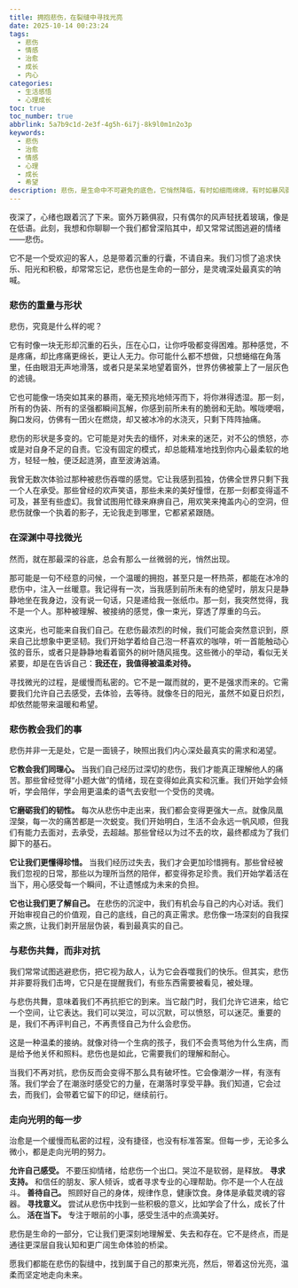 ```yaml
---
title: 拥抱悲伤，在裂缝中寻找光亮
date: 2025-10-14 00:23:24
tags:
  - 悲伤
  - 情感
  - 治愈
  - 成长
  - 内心
categories:
  - 生活感悟
  - 心理成长
toc: true
toc_number: true
abbrlink: 5a7b9c1d-2e3f-4g5h-6i7j-8k9l0m1n2o3p
keywords:
  - 悲伤
  - 治愈
  - 情感
  - 心理
  - 成长
  - 希望
description: 悲伤，是生命中不可避免的底色，它悄然降临，有时如细雨绵绵，有时如暴风骤雨，将我们包裹。然而，正是这份沉重，也蕴藏着深刻的意义和成长的契机。本文将带你一同探索悲伤的重量与形状，如何在深渊中寻找微光，以及悲伤教会我们的宝贵功课。让我们学会与悲伤共舞，而非对抗，最终在内心的裂缝中，找到属于自己的那束光亮，走向更坚韧、更温柔的自己。
---
```


夜深了，心绪也跟着沉了下来。窗外万籁俱寂，只有偶尔的风声轻抚着玻璃，像是在低语。此刻，我想和你聊聊一个我们都曾深陷其中，却又常常试图逃避的情绪——悲伤。

它不是一个受欢迎的客人，总是带着沉重的行囊，不请自来。我们习惯了追求快乐、阳光和积极，却常常忘记，悲伤也是生命的一部分，是灵魂深处最真实的呐喊。

### 悲伤的重量与形状

悲伤，究竟是什么样的呢？

它有时像一块无形却沉重的石头，压在心口，让你呼吸都变得困难。那种感觉，不是疼痛，却比疼痛更绵长，更让人无力。你可能什么都不想做，只想蜷缩在角落里，任由眼泪无声地滑落，或者只是呆呆地望着窗外，世界仿佛被蒙上了一层灰色的滤镜。

它也可能像一场突如其来的暴雨，毫无预兆地倾泻而下，将你淋得透湿。那一刻，所有的伪装、所有的坚强都瞬间瓦解，你感到前所未有的脆弱和无助。喉咙哽咽，胸口发闷，仿佛有一团火在燃烧，却又被冰冷的水浇灭，只剩下阵阵抽痛。

悲伤的形状是多变的。它可能是对失去的缅怀，对未来的迷茫，对不公的愤怒，亦或是对自身不足的自责。它没有固定的模式，却总能精准地找到你内心最柔软的地方，轻轻一触，便泛起涟漪，直至波涛汹涌。

我曾无数次体验过那种被悲伤吞噬的感觉。它让我感到孤独，仿佛全世界只剩下我一个人在承受。那些曾经的欢声笑语，那些未来的美好憧憬，在那一刻都变得遥不可及，甚至有些虚幻。我曾试图用忙碌来麻痹自己，用欢笑来掩盖内心的空洞，但悲伤就像一个执着的影子，无论我走到哪里，它都紧紧跟随。

### 在深渊中寻找微光

然而，就在那最深的谷底，总会有那么一丝微弱的光，悄然出现。

那可能是一句不经意的问候，一个温暖的拥抱，甚至只是一杯热茶，都能在冰冷的悲伤中，注入一丝暖意。我记得有一次，当我感到前所未有的绝望时，朋友只是静静地坐在我身边，没有说一句话，只是递给我一张纸巾。那一刻，我突然觉得，我不是一个人。那种被理解、被接纳的感觉，像一束光，穿透了厚重的乌云。

这束光，也可能来自我们自己。在悲伤最浓烈的时候，我们可能会突然意识到，原来自己比想象中更坚韧。我们开始学着给自己泡一杯喜欢的咖啡，听一首能触动心弦的音乐，或者只是静静地看着窗外的树叶随风摇曳。这些微小的举动，看似无关紧要，却是在告诉自己：**我还在，我值得被温柔对待。**

寻找微光的过程，是缓慢而私密的。它不是一蹴而就的，更不是强求而来的。它需要我们允许自己去感受，去体验，去等待。就像冬日的阳光，虽然不如夏日炽烈，却依然能带来温暖和希望。

### 悲伤教会我们的事

悲伤并非一无是处，它是一面镜子，映照出我们内心深处最真实的需求和渴望。

**它教会我们同理心。** 当我们自己经历过深切的悲伤，我们才能真正理解他人的痛苦。那些曾经觉得“小题大做”的情绪，现在变得如此真实和沉重。我们开始学会倾听，学会陪伴，学会用更温柔的语气去安慰一个受伤的灵魂。

**它磨砺我们的韧性。** 每次从悲伤中走出来，我们都会变得更强大一点。就像凤凰涅槃，每一次的痛苦都是一次蜕变。我们开始明白，生活不会永远一帆风顺，但我们有能力去面对，去承受，去超越。那些曾经以为过不去的坎，最终都成为了我们脚下的基石。

**它让我们更懂得珍惜。** 当我们经历过失去，我们才会更加珍惜拥有。那些曾经被我们忽视的日常，那些以为理所当然的陪伴，都变得弥足珍贵。我们开始学着活在当下，用心感受每一个瞬间，不让遗憾成为未来的负担。

**它也让我们更了解自己。** 在悲伤的沉淀中，我们有机会与自己的内心对话。我们开始审视自己的价值观，自己的底线，自己的真正需求。悲伤像一场深刻的自我探索之旅，让我们剥开层层伪装，看到最真实的自己。

### 与悲伤共舞，而非对抗

我们常常试图逃避悲伤，把它视为敌人，认为它会吞噬我们的快乐。但其实，悲伤并非要将我们击垮，它只是在提醒我们，有些东西需要被看见，被处理。

与悲伤共舞，意味着我们不再抗拒它的到来。当它敲门时，我们允许它进来，给它一个空间，让它表达。我们可以哭泣，可以沉默，可以愤怒，可以迷茫。重要的是，我们不再评判自己，不再责怪自己为什么会悲伤。

这是一种温柔的接纳。就像对待一个生病的孩子，我们不会责骂他为什么生病，而是给予他关怀和照料。悲伤也是如此，它需要我们的理解和耐心。

当我们不再对抗，悲伤反而会变得不那么具有破坏性。它会像潮汐一样，有涨有落。我们学会了在潮涨时感受它的力量，在潮落时享受平静。我们知道，它会过去，而我们，会带着它留下的印记，继续前行。

### 走向光明的每一步

治愈是一个缓慢而私密的过程，没有捷径，也没有标准答案。但每一步，无论多么微小，都是走向光明的努力。

**允许自己感受。** 不要压抑情绪，给悲伤一个出口。哭泣不是软弱，是释放。
**寻求支持。** 和信任的朋友、家人倾诉，或者寻求专业的心理帮助。你不是一个人在战斗。
**善待自己。** 照顾好自己的身体，规律作息，健康饮食。身体是承载灵魂的容器。
**寻找意义。** 尝试从悲伤中找到一些积极的意义，比如学会了什么，成长了什么。
**活在当下。** 专注于眼前的小事，感受生活中的点滴美好。

悲伤是生命的一部分，它让我们更深刻地理解爱、失去和存在。它不是终点，而是通往更深层自我认知和更广阔生命体验的桥梁。

愿我们都能在悲伤的裂缝中，找到属于自己的那束光亮，然后，带着这份光亮，温柔而坚定地走向未来。